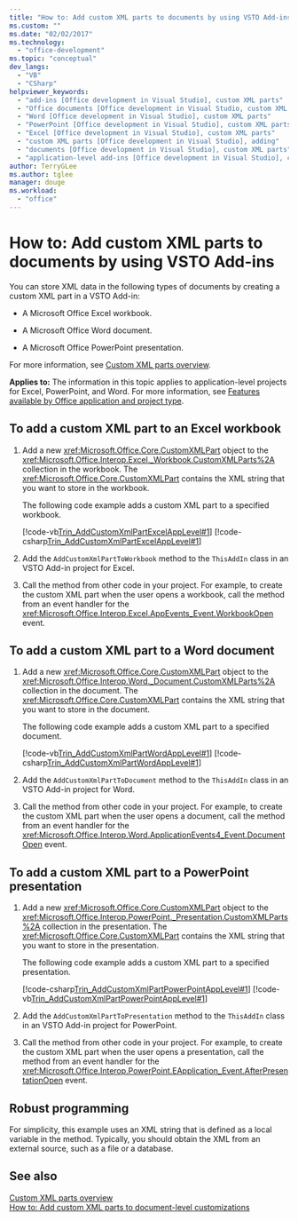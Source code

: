 ```yaml
---
title: "How to: Add custom XML parts to documents by using VSTO Add-ins"
ms.custom: ""
ms.date: "02/02/2017"
ms.technology: 
  - "office-development"
ms.topic: "conceptual"
dev_langs: 
  - "VB"
  - "CSharp"
helpviewer_keywords: 
  - "add-ins [Office development in Visual Studio], custom XML parts"
  - "Office documents [Office development in Visual Studio, custom XML parts"
  - "Word [Office development in Visual Studio], custom XML parts"
  - "PowerPoint [Office development in Visual Studio], custom XML parts"
  - "Excel [Office development in Visual Studio], custom XML parts"
  - "custom XML parts [Office development in Visual Studio], adding"
  - "documents [Office development in Visual Studio], custom XML parts"
  - "application-level add-ins [Office development in Visual Studio], custom XML parts"
author: TerryGLee
ms.author: tglee
manager: douge
ms.workload: 
  - "office"
---
```

# How to: Add custom XML parts to documents by using VSTO Add-ins
  You can store XML data in the following types of documents by creating a custom XML part in a VSTO Add-in:  
  
-   A Microsoft Office Excel workbook.  
  
-   A Microsoft Office Word document.  
  
-   A Microsoft Office PowerPoint presentation.  
  
 For more information, see [Custom XML parts overview](../vsto/custom-xml-parts-overview.md).  
  
 **Applies to:** The information in this topic applies to application-level projects for Excel, PowerPoint, and Word. For more information, see [Features available by Office application and project type](../vsto/features-available-by-office-application-and-project-type.md).  
  
## To add a custom XML part to an Excel workbook  
  
1.  Add a new <xref:Microsoft.Office.Core.CustomXMLPart> object to the <xref:Microsoft.Office.Interop.Excel._Workbook.CustomXMLParts%2A> collection in the workbook. The <xref:Microsoft.Office.Core.CustomXMLPart> contains the XML string that you want to store in the workbook.  
  
     The following code example adds a custom XML part to a specified workbook.  
  
     [!code-vb[Trin_AddCustomXmlPartExcelAppLevel#1](../vsto/codesnippet/VisualBasic/trin_addcustomxmlpartexcelapplevel/ThisAddIn.vb#1)]
     [!code-csharp[Trin_AddCustomXmlPartExcelAppLevel#1](../vsto/codesnippet/CSharp/Trin_AddCustomXmlPartExcelAppLevel/ThisAddIn.cs#1)]  
  
2.  Add the `AddCustomXmlPartToWorkbook` method to the `ThisAddIn` class in an VSTO Add-in project for Excel.  
  
3.  Call the method from other code in your project. For example, to create the custom XML part when the user opens a workbook, call the method from an event handler for the <xref:Microsoft.Office.Interop.Excel.AppEvents_Event.WorkbookOpen> event.  
  
## To add a custom XML part to a Word document  
  
1.  Add a new <xref:Microsoft.Office.Core.CustomXMLPart> object to the <xref:Microsoft.Office.Interop.Word._Document.CustomXMLParts%2A> collection in the document. The <xref:Microsoft.Office.Core.CustomXMLPart> contains the XML string that you want to store in the document.  
  
     The following code example adds a custom XML part to a specified document.  
  
     [!code-vb[Trin_AddCustomXmlPartWordAppLevel#1](../vsto/codesnippet/VisualBasic/Trin_AddCustomXmlPartWordAppLevel/ThisAddIn.vb#1)]
     [!code-csharp[Trin_AddCustomXmlPartWordAppLevel#1](../vsto/codesnippet/CSharp/Trin_AddCustomXmlPartWordAppLevel/ThisAddIn.cs#1)]  
  
2.  Add the `AddCustomXmlPartToDocument` method to the `ThisAddIn` class in an VSTO Add-in project for Word.  
  
3.  Call the method from other code in your project. For example, to create the custom XML part when the user opens a document, call the method from an event handler for the <xref:Microsoft.Office.Interop.Word.ApplicationEvents4_Event.DocumentOpen> event.  
  
## To add a custom XML part to a PowerPoint presentation  
  
1.  Add a new <xref:Microsoft.Office.Core.CustomXMLPart> object to the <xref:Microsoft.Office.Interop.PowerPoint._Presentation.CustomXMLParts%2A> collection in the presentation. The <xref:Microsoft.Office.Core.CustomXMLPart> contains the XML string that you want to store in the presentation.  
  
     The following code example adds a custom XML part to a specified presentation.  
  
     [!code-csharp[Trin_AddCustomXmlPartPowerPointAppLevel#1](../vsto/codesnippet/CSharp/Trin_AddCustomXmlPartPowerPointAppLevel/ThisAddIn.cs#1)]
     [!code-vb[Trin_AddCustomXmlPartPowerPointAppLevel#1](../vsto/codesnippet/VisualBasic/Trin_AddCustomXmlPartPowerPointAppLevel/ThisAddIn.vb#1)]  
  
2.  Add the `AddCustomXmlPartToPresentation` method to the `ThisAddIn` class in an VSTO Add-in project for PowerPoint.  
  
3.  Call the method from other code in your project. For example, to create the custom XML part when the user opens a presentation, call the method from an event handler for the <xref:Microsoft.Office.Interop.PowerPoint.EApplication_Event.AfterPresentationOpen> event.  
  
## Robust programming  
 For simplicity, this example uses an XML string that is defined as a local variable in the method. Typically, you should obtain the XML from an external source, such as a file or a database.  
  
## See also  
 [Custom XML parts overview](../vsto/custom-xml-parts-overview.md)   
 [How to: Add custom XML parts to document-level customizations](../vsto/how-to-add-custom-xml-parts-to-document-level-customizations.md)  
  
  